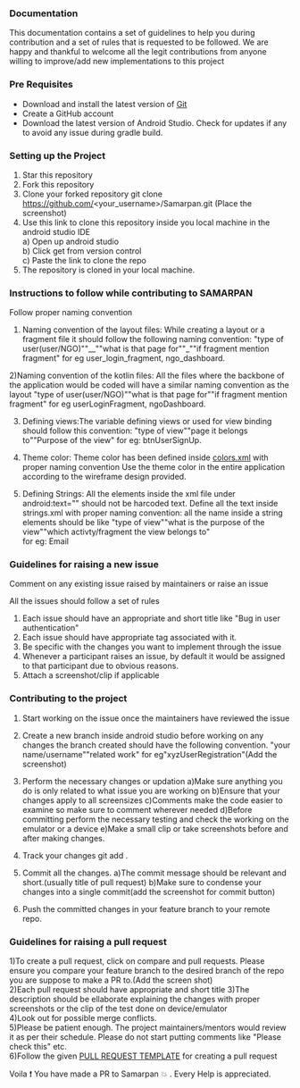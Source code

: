 
### Documentation
This documentation contains a set of guidelines to help you during contribution and
a set of rules that is requested to be followed. We are happy and thankful to welcome all the legit 
contributions from anyone willing to improve/add new implementations to this project



### Pre Requisites
- Download and install the latest version of [Git](https://git-scm.com/downloads)
- Create a GitHub account
- Download the latest version of Android Studio. Check for updates if any to avoid any issue 
  during gradle build.
### Setting up the Project
1) Star this repository
 2) Fork this repository
 3) Clone your forked repository
	git clone https://github.com/<your_username>/Samarpan.git
	(Place the screenshot)
 4) Use this link to clone this repository inside you local machine in the android studio IDE  
 	a) Open up android studio  
	b) Click get from version control  
	c) Paste the link to clone the repo
5) The repository is cloned in your local machine.
### Instructions to follow while contributing to SAMARPAN
Follow proper naming convention

1) Naming convention of the layout files: While creating a layout or a fragment file it should follow the following naming convention:
					  "type of user(user/NGO)""__""what is that page for""_""if fragment mention fragment"
					   for eg user_login_fragment, ngo_dashboard.

2)Naming convention of the kotlin files: All the files where the backbone of the application would be coded will have a similar naming 
				         convention as the layout
					 "type of user(user/NGO)""what is that page for""if fragment mention fragment"
					  for eg userLoginFragment, ngoDashboard.

3) Defining views:The variable defining views or used for view binding should follow this convention:
                 "type of view""page it belongs to""Purpose of the view"
		  for eg: btnUserSignUp.

4) Theme color: Theme color has been defined inside [colors.xml](https://github.com/Diversion2k22/Samarpan/blob/master/app/src/main/res/values/colors.xml) with proper naming convention
                Use the theme color in the entire application according to the wireframe design provided.

5) Defining Strings: All the elements inside the xml file under android:text="" should not be harcoded text. Define all the text inside strings.xml
		     with proper naming convention:
		     all the name inside a string elements should be like "type of view""what is the purpose of the view""which activty/fragment the view belongs to"  
         for eg: <string name="et_email_userLogin">Email</string>
         
### Guidelines for raising a new issue
Comment on any existing issue raised by maintainers or raise an issue

 All the issues should follow a set of rules 
  1) Each issue should have an appropriate and short title like "Bug in user authentication"
  2) Each issue should have appropriate tag associated with it.
  3) Be specific with the changes you want to implement through the issue 
  4) Whenever a participant raises an issue, by default it would be assigned to that participant due to obvious reasons.
  5) Attach a screenshot/clip if applicable
### Contributing to the project
1) Start working on the issue once the maintainers have reviewed the issue 
 2) Create a new branch inside android studio before working on any changes
    the branch created should have the following convention. 
    "your name/username""related work"
     for eg"xyzUserRegistration"(Add the screenshot)
 3) Perform the necessary changes or updation
 	a)Make sure anything you do is only related to what issue you are working on 
	b)Ensure that your changes apply to all screensizes
	c)Comments make the code easier to examine so make sure to comment wherever needed
	d)Before committing perform the necessary testing and check the working on the emulator or a device
	e)Make a small clip or take screenshots before and after making changes.

 4) Track your changes 
     git add .
 5) Commit all the changes.
	a)The commit message should be relevant and short.(usually title of pull request) 
	b)Make sure to condense your changes into a single commit(add the screenshot for commit button)
 6) Push the committed changes in your feature branch to your remote repo.


### Guidelines for raising a pull request
1)To create a pull request, click on compare and pull requests. Please ensure you compare your feature branch to the desired branch of the repo you are suppose to make a PR to.(Add the screen shot)  
2)Each pull request should have appropriate and short title 
3)The description should be ellaborate explaining the changes with proper screenshots or the clip of the test done on device/emulator  
4)Look out for possible merge conflicts.  
5)Please be patient enough. The project maintainers/mentors would review it as per their schedule. Please do not start putting comments like "Please check this" etc.  
6)Follow the given [PULL REQUEST TEMPLATE](https://github.com/Diversion2k22/Samarpan/blob/master/.github/PULL_REQUEST_TEMPLATE.md) for creating a pull request  


   Voila ❗ You have made a PR to Samarpan 💥 .
   Every Help is appreciated.
